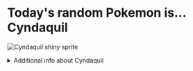 # Today's random Pokemon is... Cyndaquil

![Cyndaquil shiny sprite](https://raw.githubusercontent.com/PokeAPI/sprites/master/sprites/pokemon/shiny/155.png)

<details>
<summary>Additional info about Cyndaquil</summary>

| srpite type | image |
|------|------|
| back_default | ![Cyndaquil back_default sprite](https://raw.githubusercontent.com/PokeAPI/sprites/master/sprites/pokemon/back/155.png) |
| back_shiny | ![Cyndaquil back_shiny sprite](https://raw.githubusercontent.com/PokeAPI/sprites/master/sprites/pokemon/back/shiny/155.png) |
| front_default | ![Cyndaquil front_default sprite](https://raw.githubusercontent.com/PokeAPI/sprites/master/sprites/pokemon/155.png) | </details>